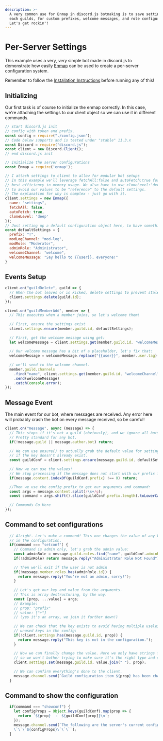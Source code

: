 ```yaml
---
description: >-
  A very common use for Enmap in discord.js botmaking is to save settings for
  each guilds, for custom prefixes, welcome messages, and role configurations.
  Let's get rockin'!
---
```


# Per-Server Settings

This example uses a very, _very_ simple bot made in discord.js to demonstrate how easily [Enmap](https://www.npmjs.com/package/enmap) can be used to create a per-server configuration system.

Remember to follow the [Installation Instructions](../install.md) before running any of this!

## Initializing

Our first task is of course to initialize the enmap correctly. In this case, we're attaching the settings to our client object so we can use it in different commands. 

```javascript
// start discord.js init
// config with token and prefix.
const config = require("./config.json"); 
// Code below supports and is tested under "stable" 11.3.x
const Discord = require("discord.js");
const client = new Discord.Client();
// end discord.js init

// Initialize the server configurations
const Enmap = require('enmap');

// I attach settings to client to allow for modular bot setups
// In this example we'll leverage fetchAll:false and autoFetch:true for
// best efficiency in memory usage. We also have to use cloneLevel:'deep'
// to avoid our values to be "reference" to the default settings.
// The explanation for why is complex - just go with it.
client.settings = new Enmap({
  name: "settings",
  fetchAll: false,
  autoFetch: true,
  cloneLevel: 'deep'
});
// Just setting up a default configuration object here, to have somethign to insert.
const defaultSettings = {
  prefix: "!",
  modLogChannel: "mod-log",
  modRole: "Moderator",
  adminRole: "Administrator",
  welcomeChannel: "welcome",
  welcomeMessage: "Say hello to {{user}}, everyone!"
}
```

## Events Setup

```javascript
client.on("guildDelete", guild => {
  // When the bot leaves or is kicked, delete settings to prevent stale entries.
  client.settings.delete(guild.id);
});
  
client.on("guildMemberAdd", member => {
  // This executes when a member joins, so let's welcome them!
  
  // First, ensure the settings exist
  client.settings.ensure(member.guild.id, defaultSettings);
  
  // First, get the welcome message using get: 
  let welcomeMessage = client.settings.get(member.guild.id, "welcomeMessage");
  
  // Our welcome message has a bit of a placeholder, let's fix that:
  welcomeMessage = welcomeMessage.replace("{{user}}", member.user.tag)
  
  // we'll send to the welcome channel.
  member.guild.channels
    .find("name", client.settings.get(member.guild.id, "welcomeChannel"))
    .send(welcomeMessage)
    .catch(console.error);
});
```

## Message Event

The main event for our bot, where messages are received. Any error here will probably crash the bot on every message received, so be careful!

```javascript
client.on("message", async (message) => {
  // This stops if it's not a guild (obviously), and we ignore all bots.
  // Pretty standard for any bot.
  if(!message.guild || message.author.bot) return;
  
  // We can use ensure() to actually grab the default value for settings,
  // if the key doesn't already exist. 
  const guildConf = client.settings.ensure(message.guild.id, defaultSettings);
  
  // Now we can use the values! 
  // We stop processing if the message does not start with our prefix for this guild.
  if(message.content.indexOf(guildConf.prefix) !== 0) return;

  //Then we use the config prefix to get our arguments and command:
  const args = message.content.split(/\s+/g);
  const command = args.shift().slice(guildConf.prefix.length).toLowerCase();
  
  // Commands Go Here
});
```

## Command to set configurations

```javascript
  // Alright. Let's make a command! This one changes the value of any key
  // in the configuration.
  if(command === "setconf") {
    // Command is admin only, let's grab the admin value: 
    const adminRole = message.guild.roles.find("name", guildConf.adminRole);
    if(!adminRole) return message.reply("Administrator Role Not Found");
    
    // Then we'll exit if the user is not admin
    if(!message.member.roles.has(adminRole.id)) {
      return message.reply("You're not an admin, sorry!");
    }
    
    // Let's get our key and value from the arguments. 
    // This is array destructuring, by the way. 
    const [prop, ...value] = args;
    // Example: 
    // prop: "prefix"
    // value: ["+"]
    // (yes it's an array, we join it further down!)
    
    // We can check that the key exists to avoid having multiple useless, 
    // unused keys in the config:
    if(!client.settings.has(message.guild.id, prop)) {
      return message.reply("This key is not in the configuration.");
    }
    
    // Now we can finally change the value. Here we only have strings for values 
    // so we won't bother trying to make sure it's the right type and such. 
    client.settings.set(message.guild.id, value.join(" "), prop);
    
    // We can confirm everything's done to the client.
    message.channel.send(`Guild configuration item ${prop} has been changed to:\n\`${value.join(" ")}\``);
  }
```

## Command to show the configuration

```javascript
  if(command === "showconf") {
    let configProps = Object.keys(guildConf).map(prop => {
      return `${prop}  :  ${guildConf[prop]}\n`;
    });
    message.channel.send(`The following are the server's current configuration:
    \`\`\`${configProps}\`\`\``);
  }
```



